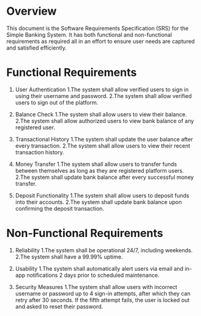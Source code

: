 # Overview
This document is the Software Requirements Specification (SRS) for the Simple Banking System. It has both functional and non-functional requirements as required all in an effort to ensure user needs are captured and satisfied efficiently.

# Functional Requirements
1. User Authentication
  1.The system shall allow verified users to sign in using their username and password.
  2.The system shall allow verified users to sign out of the platform.

2. Balance Check
  1.The system shall allow users to view their balance.
  2.The system shall allow authorized users to view bank balance of any registered user.

3. Transactional History
  1.The system shall update the user balance after every transaction.
  2.The system shall allow users to view their recent transaction history.

4. Money Transfer
  1.The system shall allow users to transfer funds between themselves as long as they are registered platform users.
  2.The system shall update bank balance after every successful money transfer.

5. Deposit Functionality
  1.The system shall allow users to deposit funds into their accounts.
  2.The system shall update bank balance upon confirming the deposit transaction.

# Non-Functional Requirements
1. Reliability
  1.The system shall be operational 24/7, including weekends.
  2.The system shall have a 99.99% uptime.

2. Usability
  1.The system shall automatically alert users via email and in-app notifications 2 days prior to scheduled maintenance.

3. Security Measures
  1.The system shall allow users with incorrect username or password up to 4 sign-in attempts, after which they can retry after 30 seconds. If the fifth attempt fails, the user is locked out and asked to reset their password.

